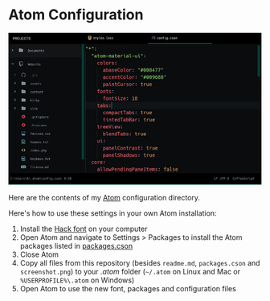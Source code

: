 Atom Configuration
=======

![Screenshot of Atom with my configuration applied](screenshot.png)

Here are the contents of my [Atom](https://atom.io/) configuration directory.

Here's how to use these settings in your own Atom installation:

1. Install the [Hack font](https://github.com/chrissimpkins/Hack) on your computer
2. Open Atom and navigate to Settings > Packages to install the Atom packages listed in [packages.cson](https://github.com/brendanmurty/atom-configuration/blob/master/packages.cson)
3. Close Atom
4. Copy all files from this repository (besides `readme.md`, `packages.cson` and `screenshot.png`) to your *.atom* folder (`~/.atom` on Linux and Mac or `%USERPROFILE%\.atom` on Windows)
5. Open Atom to use the new font, packages and configuration files
